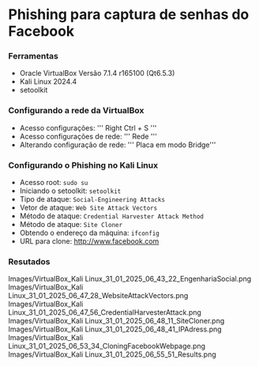 # Phishing para captura de senhas do Facebook

### Ferramentas
- Oracle VirtualBox Versão 7.1.4 r165100 (Qt6.5.3)
- Kali Linux 2024.4
- setoolkit

### Configurando a rede da VirtualBox
- Acesso configurações: ''' Right Ctrl + S '''
- Acesso configurações de rede: ''' Rede '''
- Alterando configuração de rede: ''' Placa em modo Bridge'''

### Configurando o Phishing no Kali Linux

- Acesso root: ``` sudo su ```
- Iniciando o setoolkit: ``` setoolkit ```
- Tipo de ataque: ``` Social-Engineering Attacks ```
- Vetor de ataque: ``` Web Site Attack Vectors ```
- Método de ataque: ```Credential Harvester Attack Method ```
- Método de ataque: ``` Site Cloner ```
- Obtendo o endereço da máquina: ``` ifconfig ```
- URL para clone: http://www.facebook.com

### Resutados
Images/VirtualBox_Kali Linux_31_01_2025_06_43_22_EngenhariaSocial.png
Images/VirtualBox_Kali Linux_31_01_2025_06_47_28_WebsiteAttackVectors.png
Images/VirtualBox_Kali Linux_31_01_2025_06_47_56_CredentialHarvesterAttack.png
Images/VirtualBox_Kali Linux_31_01_2025_06_48_11_SiteCloner.png
Images/VirtualBox_Kali Linux_31_01_2025_06_48_41_IPAdress.png
Images/VirtualBox_Kali Linux_31_01_2025_06_53_34_CloningFacebookWebpage.png
Images/VirtualBox_Kali Linux_31_01_2025_06_55_51_Results.png
